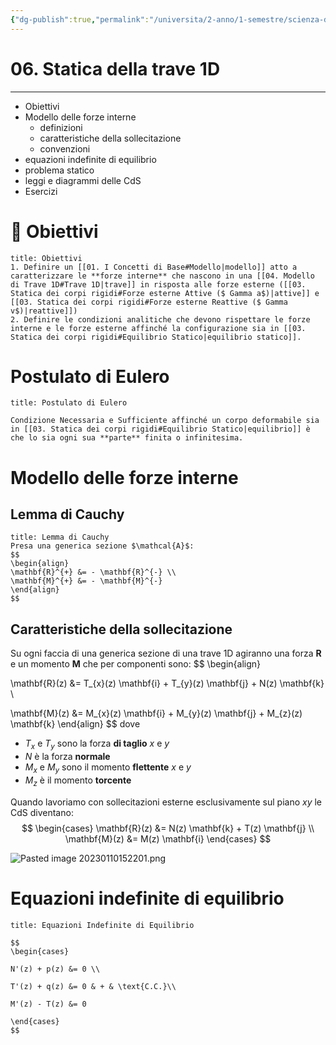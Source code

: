 ```yaml
---
{"dg-publish":true,"permalink":"/universita/2-anno/1-semestre/scienza-delle-costruzioni/appunti/06-statica-della-trave-1-d/"}
---
```


# 06. Statica della trave 1D
___

- Obiettivi
- Modello delle forze interne
	- definizioni
	- caratteristiche della sollecitazione
	- convenzioni
- equazioni indefinite di equilibrio
- problema statico
- leggi e diagrammi delle CdS
- Esercizi

# 🎯 Obiettivi

```ad-note
title: Obiettivi
1. Definire un [[01. I Concetti di Base#Modello|modello]] atto a caratterizzare le **forze interne** che nascono in una [[04. Modello di Trave 1D#Trave 1D|trave]] in risposta alle forze esterne ([[03. Statica dei corpi rigidi#Forze esterne Attive ($ Gamma a$)|attive]] e [[03. Statica dei corpi rigidi#Forze esterne Reattive ($ Gamma v$)|reattive]])
2. Definire le condizioni analitiche che devono rispettare le forze interne e le forze esterne affinché la configurazione sia in [[03. Statica dei corpi rigidi#Equilibrio Statico|equilibrio statico]].

```

# Postulato di Eulero

```ad-Teo
title: Postulato di Eulero

Condizione Necessaria e Sufficiente affinché un corpo deformabile sia in [[03. Statica dei corpi rigidi#Equilibrio Statico|equilibrio]] è che lo sia ogni sua **parte** finita o infinitesima. 
```

# Modello delle forze interne
## Lemma di Cauchy

```ad-Teo
title: Lemma di Cauchy
Presa una generica sezione $\mathcal{A}$:
$$
\begin{align}
\mathbf{R}^{+} &= - \mathbf{R}^{-} \\
\mathbf{M}^{+} &= - \mathbf{M}^{-}
\end{align}
$$

```

## Caratteristiche della sollecitazione

Su ogni faccia di una generica sezione di una trave 1D agiranno una forza $\mathbf{R}$ e un momento $\mathbf{M}$ che per componenti sono:
$$
\begin{align}

\mathbf{R}(z) &= T_{x}(z) \mathbf{i} + T_{y}(z) \mathbf{j} + N(z) \mathbf{k} \\

\mathbf{M}(z) &= M_{x}(z) \mathbf{i} + M_{y}(z) \mathbf{j} + M_{z}(z) \mathbf{k}
\end{align}
$$
dove 

- $T_{x}$ e $T_{y}$ sono la forza **di taglio** $x$ e $y$ 
- $N$ è la forza **normale**
- $M_{x}$ e $M_{y}$ sono il momento **flettente** $x$ e $y$
- $M_{z}$ è il momento **torcente**

Quando lavoriamo con sollecitazioni esterne esclusivamente sul piano $xy$ le CdS diventano:
$$
\begin{cases}
\mathbf{R}(z) &= N(z) \mathbf{k} + T(z) \mathbf{j}  \\
\mathbf{M}(z) &= M(z) \mathbf{i}
\end{cases}
$$

![Pasted image 20230110152201.png](/img/user/Universit%C3%A0/2%C2%B0%20anno/1%C2%B0%20Semestre/Scienza%20delle%20costruzioni/Appunti/allegati/Pasted%20image%2020230110152201.png)



# Equazioni indefinite di equilibrio

```ad-Teo
title: Equazioni Indefinite di Equilibrio

$$
\begin{cases}

N'(z) + p(z) &= 0 \\

T'(z) + q(z) &= 0 & + & \text{C.C.}\\

M'(z) - T(z) &= 0

\end{cases}
$$

```




